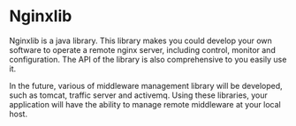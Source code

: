 Nginxlib
========

Nginxlib is a java library. This library makes you could develop your own software to operate a remote nginx server, including control, monitor and configuration. The API of the library is also comprehensive to you easily use it.

In the future, various of middleware management library will be developed, such as tomcat, traffic server and activemq. Using these libraries, your application will have the ability to manage remote middleware at your local host.
